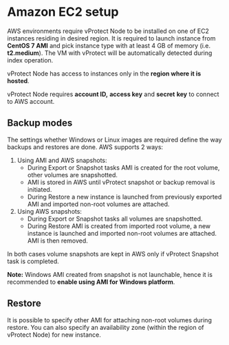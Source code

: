 # Amazon EC2 setup

AWS environments require vProtect Node to be installed on one of EC2 instances residing in desired region. It is required to launch instance from **CentOS 7 AMI** and pick instance type with at least 4 GB of memory \(i.e. **t2.medium**\). The VM with vProtect will be automatically detected during index operation.

vProtect Node has access to instances only in the **region where it is hosted**.

vProtect Node requires **account ID,** **access key** and **secret** **key** to connect to AWS account.

## Backup modes

The settings whether Windows or Linux images are required define the way backups and restores are done. AWS supports 2 ways:

1. Using AMI and AWS snapshots:
   * During Export or Snapshot tasks AMI is created for the root volume, other volumes are snapshotted. 
   * AMI is stored in AWS until vProtect snapshot or backup removal is initiated.
   * During Restore a new instance is launched from previously exported AMI and imported non-root volumes are attached.
2. Using AWS snapshots:
   * During Export or Snapshot tasks all volumes are snapshotted.
   * During Restore AMI is created from imported root volume, a new instance is launched and imported non-root volumes are attached. AMI is then removed.

In both cases volume snapshots are kept in AWS only if vProtect Snapshot task is completed.

**Note:** Windows AMI created from snapshot is not launchable, hence it is recommended to **enable using AMI for Windows platform**.

## Restore

It is possible to specify other AMI for attaching non-root volumes during restore. You can also specify an availability zone \(within the region of vProtect Node\) for new instance.

